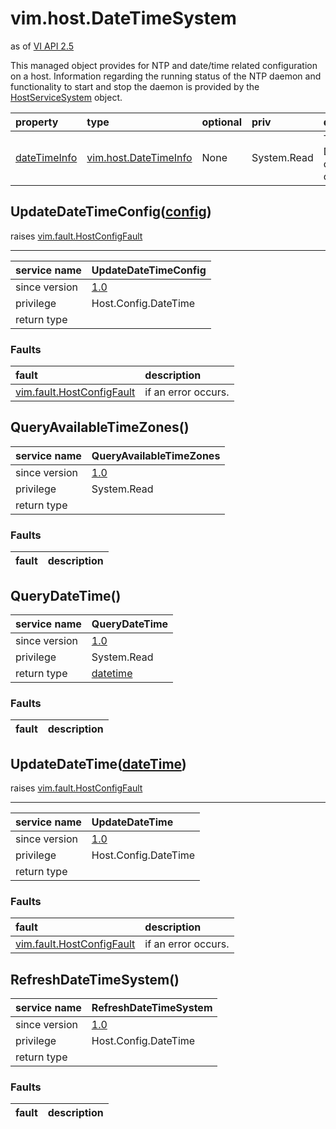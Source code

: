 vim.host.DateTimeSystem
=======================
as of [VI API 2.5](vim.version.md#vim.version.version2)


This managed object provides for NTP and date/time related    configuration on a host.    Information regarding the running status of the NTP daemon and    functionality to start and stop the daemon is provided by the    <a href="vim.host.ServiceSystem.md">HostServiceSystem</a> object.

| property | type | optional | priv | desc |
|:---------|:-----|:---------|:-----|:-----|
| <a href='dateTimeInfo'>dateTimeInfo</a> | [vim.host.DateTimeInfo](vim.host.DateTimeInfo.md "vim.host.DateTimeInfo") | None | System.Read | The DateTime configuration of the host. |


UpdateDateTimeConfig([config](vim.host.DateTimeConfig.md "vim.host.DateTimeConfig"))
------------------------------------------------------------------------------------
 raises [vim.fault.HostConfigFault](vim.fault.HostConfigFault.md "vim.fault.HostConfigFault")

---
| service name | UpdateDateTimeConfig |
|:--|:--|
| since version | [1.0](vim.version.md#vim.version.version2) |
| privilege    | Host.Config.DateTime |
| return type |  |
### Faults
| fault | description |
|:------|:------------|
| [vim.fault.HostConfigFault](vim.fault.HostConfigFault.md "vim.fault.HostConfigFault") | if an error occurs. |




QueryAvailableTimeZones()
-------------------------

| service name | QueryAvailableTimeZones |
|:--|:--|
| since version | [1.0](vim.version.md#vim.version.version2) |
| privilege    | System.Read |
| return type |  |
### Faults
| fault | description |
|:------|:------------|




QueryDateTime()
---------------

| service name | QueryDateTime |
|:--|:--|
| since version | [1.0](vim.version.md#vim.version.version2) |
| privilege    | System.Read |
| return type | [datetime](datetime.md "datetime") |
### Faults
| fault | description |
|:------|:------------|




UpdateDateTime([dateTime](#datetime "datetime"))
------------------------------------------------
 raises [vim.fault.HostConfigFault](vim.fault.HostConfigFault.md "vim.fault.HostConfigFault")

---
| service name | UpdateDateTime |
|:--|:--|
| since version | [1.0](vim.version.md#vim.version.version2) |
| privilege    | Host.Config.DateTime |
| return type |  |
### Faults
| fault | description |
|:------|:------------|
| [vim.fault.HostConfigFault](vim.fault.HostConfigFault.md "vim.fault.HostConfigFault") | if an error occurs. |




RefreshDateTimeSystem()
-----------------------

| service name | RefreshDateTimeSystem |
|:--|:--|
| since version | [1.0](vim.version.md#vim.version.version2) |
| privilege    | Host.Config.DateTime |
| return type |  |
### Faults
| fault | description |
|:------|:------------|




